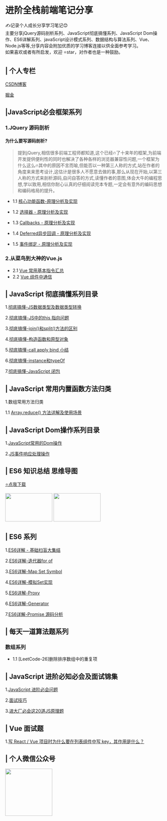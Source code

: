 # 进阶全栈前端笔记分享
✍️记录个人成长分享学习笔记😊<br>
主要分享jQuery源码剖析系列、JavaScript彻底搞懂系列、JavaScript Dom操作、ES6详解系列、javaScript设计模式系列、数据结构与算法系列、Vue、Node.js等等,分享内容会附加优质的学习博客连接以供全面参考学习。<br>
如果喜欢或者有所启发，欢迎 ⭐️star，对作者也是一种鼓励。


## | 个人专栏
[CSDN博客](https://blog.csdn.net/zc639143029)

[掘金](https://juejin.im/user/5c4ebc72e51d4511dc7306ce/posts)

## |JavaScript必会框架系列
### 1.JQuery 源码剖析
#### 为什么要写源码剖析?
> 提到jQuery,相信很多前端工程师都知道,这个已经🔥了十来年的框架,为前端开发提供便利性的同时也解决了各种各样的浏览器兼容性问题,一个框架为什么这么🔥其中的原因不言而喻,但能否以一种第三人称的方式,站在作者的角度来来思考设计,这估计是很多人不愿意去做的事,那么从现在开始,以第三人称的方式来剖析源码,自问自答的方式,读懂作者的意图,体会大牛的编程思想,学以致用,相信你耐心认真的仔细阅读完本专题,一定会有意外的编码思想和编码格局的提升。

- 1.1 [核心功能函数-原理分析及实现](https://github.com/zc639143029/Blog/issues/18)

- 1.2 [选择器 - 原理分析及实现](https://github.com/zc639143029/Blog/issues/19)

- 1.3 [Callbacks - 原理分析及实现](https://github.com/zc639143029/Blog/issues/20)

- 1.4 [Deferred异步回调 - 原理分析及实现](https://github.com/zc639143029/Blog/issues/21)

- 1.5 [事件绑定 - 原理分析及实现](https://github.com/zc639143029/Blog/issues/23) 

### 2.从菜鸟到大神的Vue.js
- 2.1 [Vue 常用基本指令汇总](https://github.com/Geek-James/Blog/issues/26)
- 2.2 [Vue 组件中通信](https://github.com/Geek-James/Blog/issues/28)

## | JavaScript 彻底搞懂系列目录
 1.[彻底搞懂-JS数据类型及数据类型转换](https://github.com/zc639143029/Blog/issues/1)

 2.[彻底搞懂-JS中的this 指向问题](https://github.com/zc639143029/Blog/issues/2)

 3.[彻底搞懂-join()和split()方法的区别](https://github.com/zc639143029/Blog/issues/3)

 4.[彻底搞懂-构造函数和原型对象](https://github.com/zc639143029/Blog/issues/4)

 5.[彻底搞懂-call apply bind 小结](https://github.com/zc639143029/Blog/issues/5)

 6.[彻底搞懂-instance和typeOf](https://github.com/zc639143029/Blog/issues/6)

 7.[彻底搞懂-JavaScript 闭包](https://github.com/zc639143029/Blog/issues/11)
 
 ## | JavaScript 常用内置函数方法归类
 1.数组常用方法归类
 
 1.1 [Array.reduce() 方法详解及使用场景](https://github.com/Geek-James/Blog/issues/29)
 

## | JavaScript Dom操作系列目录
 1.[JavaScript常用的Dom操作](https://github.com/zc639143029/Blog/issues/9)

 2.[JS事件响应处理操作](https://github.com/zc639143029/Blog/issues/12)

 ## | ES6 知识总结 思维导图
 [⭐️点我下载](https://github.com/Geek-James/Blog/tree/master/XMind)

<img width="150" height="90" float="left" src="https://raw.githubusercontent.com/zc639143029/Blog/master/XMind/ES6%20%E7%9F%A5%E8%AF%86%E5%9B%BE%E8%B0%B1.png">
<img width="150" height="90" float="left" src="https://raw.githubusercontent.com/Geek-James/Blog/master/XMind/ES6%20%E7%9F%A5%E8%AF%86%E5%9B%BE%E8%B0%B1%2011-20.png">


## | ES6 系列
1.[ES6详解 - 基础扫盲大集结](https://github.com/Geek-James/Blog/issues/24)

2.[ES6详解-迭代器for of](https://github.com/zc639143029/Blog/issues/13)

3.[ES6详解-Map Set Symbol ](https://github.com/zc639143029/Blog/issues/14)

4.[ES6详解-模拟Set实现](https://github.com/Geek-James/Blog/issues/17)

5.[ES6详解-Proxy](https://github.com/zc639143029/Blog/issues/15)

6.[ES6详解-Generator](https://github.com/zc639143029/Blog/issues/16)

7.[ES6详解-Promise 源码分析](https://github.com/Geek-James/Blog/issues/31)

## | 每天一道算法题系列
### 数组系列
 - 1.1 [LeetCode-26]删除排序数组中的重复项
 
 ## | JavaScript 进阶必知必会及面试锦集
1.[JavaScript 进阶必会问题](https://github.com/zc639143029/Blog/issues/22)

2.[面试技巧](https://github.com/Geek-James/Blog/tree/master/%E9%9D%A2%E8%AF%95%E7%9B%B8%E5%85%B3/%E9%9D%A2%E8%AF%95%E6%8A%80%E5%B7%A7)

3.[进大厂必会这20道JS原理题](https://github.com/zc639143029/Blog/issues/27)

## | Vue 面试题
1.[写 React / Vue 项目时为什么要在列表组件中写 key，其作用是什么？](https://github.com/Advanced-Frontend/Daily-Interview-Question/issues/1)
## | 个人微信公众号
<img width="150" height="150"  src = "https://github.com/Geek-James/Blog/blob/master/image/wechat.jpg?raw=true">


